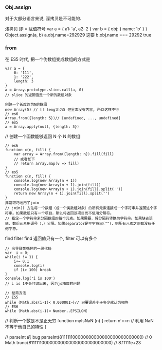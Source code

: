 ### Obj.assign

对于大部分语言来说, 深拷贝是不可能的.

浅拷贝 即 = 赋值符号
var a = {
a1: 'a',
a2: 2
}
var b = {
obj: {
name: 'b'
}
}
Object.assign(a, b)
a.obj.name=292929
这要 b.obj.name === 29292 true

### from

在 ES5 时代, 把一个伪数组变成数组的方式是

```
var a = {
    0: '111',
    1: '222',
    length: 3
}
a = Array.prototype.slice.call(a, 0)
// slice 的返回值是一个新的数组对象

创建一个长度的为N的数组
new Array(5) // [] length为5 但里面没有内容, 所以这样不行
// es6
Array.from({length: 5})// [undefined, ..., undefined]
// es5
a = Array.apply(null, {length: 5})
```

// 创建一个函数能够返回 N 个 N 的数组

```
// es6
function x(n, fill) {
    var array = Array.from({length: n}).fill(fill)
    // 或者如下
    // return array.map(v => fill)
}
// es5
function x(n, fill) {
    console.log(new Array(n + 1))
	console.log(new Array(n + 1).join(fill))
	console.log(new Array(n + 1).join(fill).split(''))
	return new Array(n + 1).join(fill).split('')
}
非常取巧地用了join
// join() 方法将一个数组（或一个类数组对象）的所有元素连接成一个字符串并返回这个字符串。如果数组只有一个项目，那么将返回该项目而不使用分隔符。
// 指定一个字符串来分隔数组的每个元素。如果需要，将分隔符转换为字符串。如果缺省该值，数组元素用逗号（,）分隔。如果separator是空字符串("")，则所有元素之间都没有任何字符。
```

find filter
find 返回值只有一个, filter 可以有多个

```
// 会导致死循环的一段代码
var  i = 0;
while(i != 1) {
    i+= 0.1
    console.log(i)
    if (i> 100) break
}
console.log('i is 100')
// i is 1不会打印出来, 因为js精度的问题

// 结局方法
// ES5
while (Math.abs(i-1)< 0.000001>)// 只要误差小于多少就认为相等
// ES6
while (Math.abs(i-1)< Number..EPSILON)
```

// 判断一个数是不是正无穷
function myIsNaN (n) {
return n!==n
// 利用 NaN 不等于他自己的特性
}

// parseInt 的 bug
parseInt(811111100000000000000000000000000) // 0
Math.trunc(811111100000000000000000000000000) // 8.11111e+23
